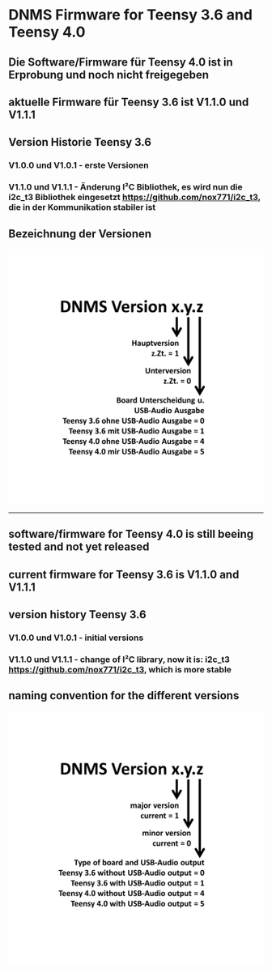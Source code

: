 # DNMS Firmware for Teensy 3.6 and Teensy 4.0


## Die Software/Firmware für Teensy 4.0 ist in Erprobung und noch nicht freigegeben


## aktuelle Firmware für Teensy 3.6 ist V1.1.0 und V1.1.1

## Version Historie Teensy 3.6

### V1.0.0 und V1.0.1 - erste Versionen

### V1.1.0 und V1.1.1 - Änderung I²C Bibliothek, es wird nun die i2c_t3 Bibliothek eingesetzt https://github.com/nox771/i2c_t3, die in der Kommunikation stabiler ist 


## Bezeichnung der Versionen

<img src="images/Versionsbezeichnung.jpg"><br>


------------------------------------------------------------------------

## software/firmware for Teensy 4.0 is still beeing tested and not yet released


## current firmware for Teensy 3.6 is V1.1.0 and V1.1.1 


## version history Teensy 3.6

### V1.0.0 und V1.0.1 - initial versions

### V1.1.0 und V1.1.1 - change of I²C library, now it is: i2c_t3  https://github.com/nox771/i2c_t3, which is more stable 


## naming convention for the different versions

<img src="images/Versionsbezeichnung english.jpg"><br>

